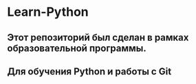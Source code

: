 # Learn-Python

## Этот репозиторий был сделан в рамках образовательной программы.
## Для обучения Python и работы с Git
